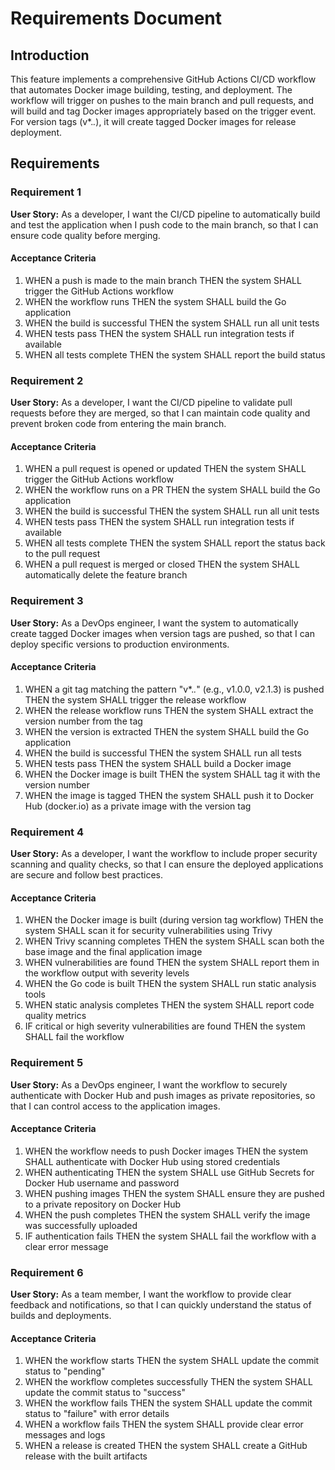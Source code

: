 # Requirements Document

## Introduction

This feature implements a comprehensive GitHub Actions CI/CD workflow that automates Docker image building, testing, and deployment. The workflow will trigger on pushes to the main branch and pull requests, and will build and tag Docker images appropriately based on the trigger event. For version tags (v*.*.*), it will create tagged Docker images for release deployment.

## Requirements

### Requirement 1

**User Story:** As a developer, I want the CI/CD pipeline to automatically build and test the application when I push code to the main branch, so that I can ensure code quality before merging.

#### Acceptance Criteria

1. WHEN a push is made to the main branch THEN the system SHALL trigger the GitHub Actions workflow
2. WHEN the workflow runs THEN the system SHALL build the Go application
3. WHEN the build is successful THEN the system SHALL run all unit tests
4. WHEN tests pass THEN the system SHALL run integration tests if available
5. WHEN all tests complete THEN the system SHALL report the build status

### Requirement 2

**User Story:** As a developer, I want the CI/CD pipeline to validate pull requests before they are merged, so that I can maintain code quality and prevent broken code from entering the main branch.

#### Acceptance Criteria

1. WHEN a pull request is opened or updated THEN the system SHALL trigger the GitHub Actions workflow
2. WHEN the workflow runs on a PR THEN the system SHALL build the Go application
3. WHEN the build is successful THEN the system SHALL run all unit tests
4. WHEN tests pass THEN the system SHALL run integration tests if available
5. WHEN all tests complete THEN the system SHALL report the status back to the pull request
6. WHEN a pull request is merged or closed THEN the system SHALL automatically delete the feature branch

### Requirement 3

**User Story:** As a DevOps engineer, I want the system to automatically create tagged Docker images when version tags are pushed, so that I can deploy specific versions to production environments.

#### Acceptance Criteria

1. WHEN a git tag matching the pattern "v*.*.*" (e.g., v1.0.0, v2.1.3) is pushed THEN the system SHALL trigger the release workflow
2. WHEN the release workflow runs THEN the system SHALL extract the version number from the tag
3. WHEN the version is extracted THEN the system SHALL build the Go application
4. WHEN the build is successful THEN the system SHALL run all tests
5. WHEN tests pass THEN the system SHALL build a Docker image
6. WHEN the Docker image is built THEN the system SHALL tag it with the version number
7. WHEN the image is tagged THEN the system SHALL push it to Docker Hub (docker.io) as a private image with the version tag

### Requirement 4

**User Story:** As a developer, I want the workflow to include proper security scanning and quality checks, so that I can ensure the deployed applications are secure and follow best practices.

#### Acceptance Criteria

1. WHEN the Docker image is built (during version tag workflow) THEN the system SHALL scan it for security vulnerabilities using Trivy
2. WHEN Trivy scanning completes THEN the system SHALL scan both the base image and the final application image
3. WHEN vulnerabilities are found THEN the system SHALL report them in the workflow output with severity levels
4. WHEN the Go code is built THEN the system SHALL run static analysis tools
5. WHEN static analysis completes THEN the system SHALL report code quality metrics
6. IF critical or high severity vulnerabilities are found THEN the system SHALL fail the workflow

### Requirement 5

**User Story:** As a DevOps engineer, I want the workflow to securely authenticate with Docker Hub and push images as private repositories, so that I can control access to the application images.

#### Acceptance Criteria

1. WHEN the workflow needs to push Docker images THEN the system SHALL authenticate with Docker Hub using stored credentials
2. WHEN authenticating THEN the system SHALL use GitHub Secrets for Docker Hub username and password
3. WHEN pushing images THEN the system SHALL ensure they are pushed to a private repository on Docker Hub
4. WHEN the push completes THEN the system SHALL verify the image was successfully uploaded
5. IF authentication fails THEN the system SHALL fail the workflow with a clear error message

### Requirement 6

**User Story:** As a team member, I want the workflow to provide clear feedback and notifications, so that I can quickly understand the status of builds and deployments.

#### Acceptance Criteria

1. WHEN the workflow starts THEN the system SHALL update the commit status to "pending"
2. WHEN the workflow completes successfully THEN the system SHALL update the commit status to "success"
3. WHEN the workflow fails THEN the system SHALL update the commit status to "failure" with error details
4. WHEN a workflow fails THEN the system SHALL provide clear error messages and logs
5. WHEN a release is created THEN the system SHALL create a GitHub release with the built artifacts